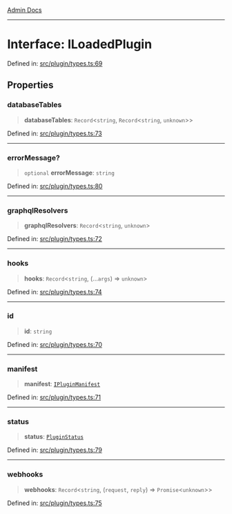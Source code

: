 [Admin Docs](/)

***

# Interface: ILoadedPlugin

Defined in: [src/plugin/types.ts:69](https://github.com/Sourya07/talawa-api/blob/4e4298c85a0d2c28affa824f2aab7ec32b5f3ac5/src/plugin/types.ts#L69)

## Properties

### databaseTables

> **databaseTables**: `Record`\<`string`, `Record`\<`string`, `unknown`\>\>

Defined in: [src/plugin/types.ts:73](https://github.com/Sourya07/talawa-api/blob/4e4298c85a0d2c28affa824f2aab7ec32b5f3ac5/src/plugin/types.ts#L73)

***

### errorMessage?

> `optional` **errorMessage**: `string`

Defined in: [src/plugin/types.ts:80](https://github.com/Sourya07/talawa-api/blob/4e4298c85a0d2c28affa824f2aab7ec32b5f3ac5/src/plugin/types.ts#L80)

***

### graphqlResolvers

> **graphqlResolvers**: `Record`\<`string`, `unknown`\>

Defined in: [src/plugin/types.ts:72](https://github.com/Sourya07/talawa-api/blob/4e4298c85a0d2c28affa824f2aab7ec32b5f3ac5/src/plugin/types.ts#L72)

***

### hooks

> **hooks**: `Record`\<`string`, (...`args`) => `unknown`\>

Defined in: [src/plugin/types.ts:74](https://github.com/Sourya07/talawa-api/blob/4e4298c85a0d2c28affa824f2aab7ec32b5f3ac5/src/plugin/types.ts#L74)

***

### id

> **id**: `string`

Defined in: [src/plugin/types.ts:70](https://github.com/Sourya07/talawa-api/blob/4e4298c85a0d2c28affa824f2aab7ec32b5f3ac5/src/plugin/types.ts#L70)

***

### manifest

> **manifest**: [`IPluginManifest`](IPluginManifest.md)

Defined in: [src/plugin/types.ts:71](https://github.com/Sourya07/talawa-api/blob/4e4298c85a0d2c28affa824f2aab7ec32b5f3ac5/src/plugin/types.ts#L71)

***

### status

> **status**: [`PluginStatus`](../enumerations/PluginStatus.md)

Defined in: [src/plugin/types.ts:79](https://github.com/Sourya07/talawa-api/blob/4e4298c85a0d2c28affa824f2aab7ec32b5f3ac5/src/plugin/types.ts#L79)

***

### webhooks

> **webhooks**: `Record`\<`string`, (`request`, `reply`) => `Promise`\<`unknown`\>\>

Defined in: [src/plugin/types.ts:75](https://github.com/Sourya07/talawa-api/blob/4e4298c85a0d2c28affa824f2aab7ec32b5f3ac5/src/plugin/types.ts#L75)
